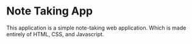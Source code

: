 # Note Taking App
 This application is a simple note-taking web application. Which is made entirely of HTML, CSS, and Javascript. 
